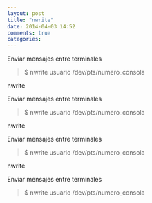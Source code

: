 ```yaml
---
layout: post
title: "nwrite"
date: 2014-04-03 14:52
comments: true
categories: 
---
```

Enviar mensajes entre terminales

>$ nwrite usuario /dev/pts/numero_consola

nwrite

Enviar mensajes entre terminales

>$ nwrite usuario /dev/pts/numero_consola

nwrite

Enviar mensajes entre terminales

>$ nwrite usuario /dev/pts/numero_consola

nwrite

Enviar mensajes entre terminales

>$ nwrite usuario /dev/pts/numero_consola

